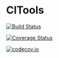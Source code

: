 # ClTools

[![Build Status](https://travis-ci.org/classner/ClTools.jl.svg?branch=master)](https://travis-ci.org/classner/ClTools.jl)

[![Coverage Status](https://coveralls.io/repos/classner/ClTools.jl/badge.svg?branch=master&service=github)](https://coveralls.io/github/classner/ClTools.jl?branch=master)

[![codecov.io](http://codecov.io/github/classner/ClTools.jl/coverage.svg?branch=master)](http://codecov.io/github/classner/ClTools.jl?branch=master)
